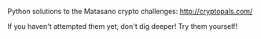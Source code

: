 Python solutions to the Matasano crypto challenges: http://cryptopals.com/

If you haven't attempted them yet, don't dig deeper! Try them yourself!
